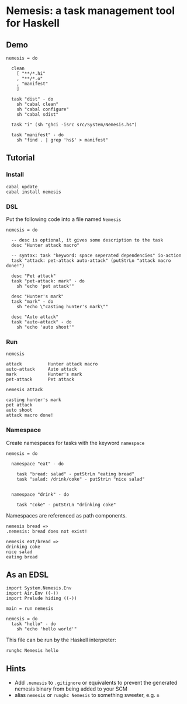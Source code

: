 Nemesis: a task management tool for Haskell
=====================================================

Demo
----
  
    nemesis = do

      clean
        [ "**/*.hi"
        , "**/*.o"
        , "manifest"
        ]
        
      task "dist" - do
        sh "cabal clean"
        sh "cabal configure"
        sh "cabal sdist"

      task "i" (sh "ghci -isrc src/System/Nemesis.hs")

      task "manifest" - do
        sh "find . | grep 'hs$' > manifest"

Tutorial
--------

### Install

    cabal update
    cabal install nemesis

### DSL

Put the following code into a file named `Nemesis`

    nemesis = do
    
      -- desc is optional, it gives some description to the task
      desc "Hunter attack macro"

      -- syntax: task "keyword: space seperated dependencies" io-action
      task "attack: pet-attack auto-attack" (putStrLn "attack macro done!")

      desc "Pet attack"
      task "pet-attack: mark" - do
        sh "echo 'pet attack'"

      desc "Hunter's mark"
      task "mark" - do
        sh "echo \"casting hunter's mark\""

      desc "Auto attack"
      task "auto-attack" - do
        sh "echo 'auto shoot'"

### Run

`nemesis`

    attack          Hunter attack macro
    auto-attack     Auto attack
    mark            Hunter's mark
    pet-attack      Pet attack

`nemesis attack`

    casting hunter's mark
    pet attack
    auto shoot
    attack macro done!


### Namespace

Create namespaces for tasks with the keyword `namespace`
    
    nemesis = do
    
      namespace "eat" - do

        task "bread: salad" - putStrLn "eating bread"
        task "salad: /drink/coke" - putStrLn "nice salad"


      namespace "drink" - do

        task "coke" - putStrLn "drinking coke"

Namespaces are referenced as path components.

    nemesis bread =>
    .nemesis: bread does not exist!
    
    nemesis eat/bread =>
    drinking coke
    nice salad
    eating bread
    

As an EDSL
-------------

    import System.Nemesis.Env
    import Air.Env ((-))
    import Prelude hiding ((-))

    main = run nemesis
    
    nemesis = do
      task "hello" - do
        sh "echo 'hello world'"
        

This file can be run by the Haskell interpreter:

    runghc Nemesis hello


Hints
-----

* Add `.nemesis` to `.gitignore` or equivalents to prevent the generated nemesis binary from being added to your SCM
* alias `nemesis` or `runghc Nemesis` to something sweeter, e.g. `n`
